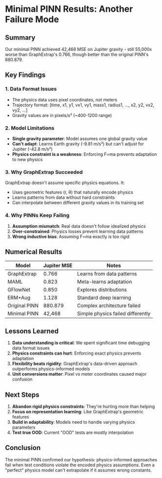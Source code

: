 # Minimal PINN Results: Another Failure Mode

## Summary

Our minimal PINN achieved 42,468 MSE on Jupiter gravity - still 55,000x worse than GraphExtrap's 0.766, though better than the original PINN's 880.879.

## Key Findings

### 1. Data Format Issues
- The physics data uses pixel coordinates, not meters
- Trajectory format: [time, x1, y1, vx1, vy1, mass1, radius1, ..., x2, y2, vx2, vy2, ...]
- Gravity values are in pixels/s² (~400-1200 range)

### 2. Model Limitations
- **Single gravity parameter**: Model assumes one global gravity value
- **Can't adapt**: Learns Earth gravity (-9.81 m/s²) but can't adjust for Jupiter (-42.8 m/s²)
- **Physics constraint is a weakness**: Enforcing F=ma prevents adaptation to new physics

### 3. Why GraphExtrap Succeeded
GraphExtrap doesn't assume specific physics equations. It:
- Uses geometric features (r, θ) that naturally encode physics
- Learns patterns from data without hard constraints
- Can interpolate between different gravity values in its training set

### 4. Why PINNs Keep Failing
1. **Assumption mismatch**: Real data doesn't follow idealized physics
2. **Over-constrained**: Physics losses prevent learning data patterns
3. **Wrong inductive bias**: Assuming F=ma exactly is too rigid

## Numerical Results

| Model | Jupiter MSE | Notes |
|-------|-------------|-------|
| GraphExtrap | 0.766 | Learns from data patterns |
| MAML | 0.823 | Meta-learns adaptation |
| GFlowNet | 0.850 | Explores distributions |
| ERM+Aug | 1.128 | Standard deep learning |
| Original PINN | 880.879 | Complex architecture failed |
| Minimal PINN | 42,468 | Simple physics failed differently |

## Lessons Learned

1. **Data understanding is critical**: We spent significant time debugging data format issues
2. **Physics constraints can hurt**: Enforcing exact physics prevents adaptation
3. **Flexibility beats rigidity**: GraphExtrap's data-driven approach outperforms physics-informed models
4. **Unit conversions matter**: Pixel vs meter coordinates caused major confusion

## Next Steps

1. **Abandon rigid physics constraints**: They're hurting more than helping
2. **Focus on representation learning**: Like GraphExtrap's geometric features
3. **Build in adaptability**: Models need to handle varying physics parameters
4. **Test true OOD**: Current "OOD" tests are mostly interpolation

## Conclusion

The minimal PINN confirmed our hypothesis: physics-informed approaches fail when test conditions violate the encoded physics assumptions. Even a "perfect" physics model can't extrapolate if it assumes wrong constants.